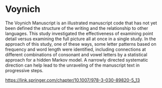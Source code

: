 # Voynich

The Voynich Manuscript is an illustrated manuscript code that has not yet been defined the structure of the writing and the relationship to other languages. This study investigated the effectiveness of examining point detail versus examining the full picture all at once in a single study. In the approach of this study, one of these ways, some letter patterns based on frequency and word length were identified, including connections at different combinations of consonant and vowel letters by a statistical approach for a hidden Markov model. A narrowly directed systematic direction can help lead to the unraveling of the manuscript text in progressive steps.

https://link.springer.com/chapter/10.1007/978-3-030-89820-5_13
